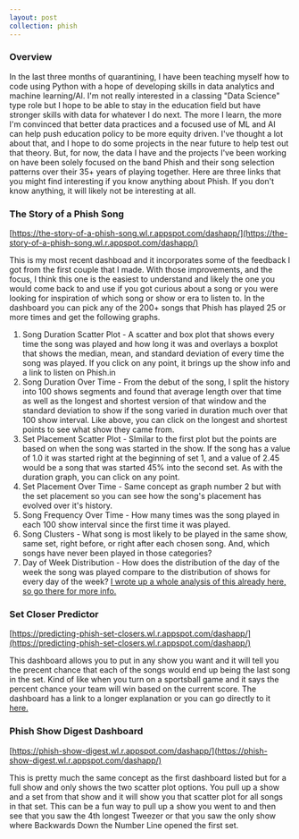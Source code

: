 ```yaml
---
layout: post
collection: phish
---
```


### Overview
In the last three months of quarantining, I have been teaching myself how to code using Python with a hope of developing skills in data analytics and machine learning/AI.  I'm not really interested in a classing "Data Science" type role but I hope to be able to stay in the education field but have stronger skills with data for whatever I do next.  The more I learn, the more I'm convinced that better data practices and a focused use of ML and AI can help push education policy to be more equity driven.  I've thought a lot about that, and I hope to do some projects in the near future to help test out that theory.  But, for now, the data I have and the projects I've been working on have been solely focused on the band Phish and their song selection patterns over their 35+ years of playing together.  Here are three links that you might find interesting if you know anything about Phish.  If you don't know anything, it will likely not be interesting at all.

### The Story of a Phish Song
[https://the-story-of-a-phish-song.wl.r.appspot.com/dashapp/](https://the-story-of-a-phish-song.wl.r.appspot.com/dashapp/)  

This is my most recent dashboad and it incorporates some of the feedback I got from the first couple that I made.  With those improvements, and the focus, I think this one is the easiest to understand and likely the one you would come back to and use if you got curious about a song or you were looking for inspiration of which song or show or era to listen to.  In the dashboard you can pick any of the 200+ songs that Phish has played 25 or more times and get the following graphs.
1) Song Duration Scatter Plot - A scatter and box plot that shows every time the song was played and how long it was and overlays a boxplot that shows the median, mean, and standard deviation of every time the song was played.  If you click on any point, it brings up the show info and a link to listen on Phish.in  
2) Song Duration Over Time - From the debut of the song, I split the history into 100 shows segments and found that average length over that time as well as the longest and shortest version of that window and the standard deviation to show if the song varied in duration much over that 100 show interval.  Like above, you can click on the longest and shortest points to see what show they came from.  
3) Set Placement Scatter Plot - SImilar to the first plot but the points are based on when the song was started in the show.  If the song has a value of 1.0 it was started right at the beginning of set 1, and a value of 2.45 would be a song that was started 45% into the second set.  As with the duration graph, you can click on any point.  
4) Set Placement Over Time - Same concept as graph number 2 but with the set placement so you can see how the song's placement has evolved over it's history.  
5) Song Frequency Over Time - How many times was the song played in each 100 show interval since the first time it was played.  
6) Song Clusters - What song is most likely to be played in the same show, same set, right before, or right after each chosen song.  And, which songs have never been played in those categories?  
7) Day of Week Distribution - How does the distribution of the day of the week the song was played compare to the distribution of shows for every day of the week? [I wrote up a whole analysis of this already here, so go there for more info.](https://jroefive.github.io/2020/04/30/Day-Of-Week-Bias-In-Phish-Setlists.html)  

### Set Closer Predictor
[https://predicting-phish-set-closers.wl.r.appspot.com/dashapp/](https://predicting-phish-set-closers.wl.r.appspot.com/dashapp/)  

This dashboard allows you to put in any show you want and it will tell you the precent chance that each of the songs would end up being the last song in the set.  Kind of like when you turn on a sportsball game and it says the percent chance your team will win based on the current score.  The dashboard has a link to a longer explanation or you can go directly to it [here.](https://jroefive.github.io/2020/06/22/Predicting-Phish-Set-Closers.html)

### Phish Show Digest Dashboard
[https://phish-show-digest.wl.r.appspot.com/dashapp/](https://phish-show-digest.wl.r.appspot.com/dashapp/)  

This is pretty much the same concept as the first dashboard listed but for a full show and only shows the two scatter plot options.  You pull up a show and a set from that show and it will show you that scatter plot for all songs in that set.  This can be a fun way to pull up a show you went to and then see that you saw the 4th longest Tweezer or that you saw the only show where Backwards Down the Number Line opened the first set.
